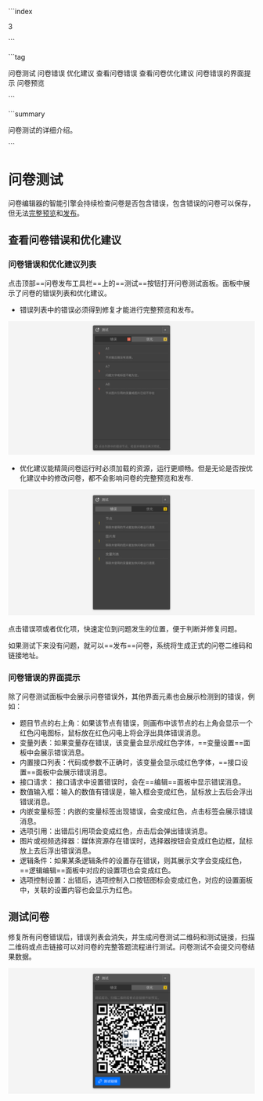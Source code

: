 \```index

3

\```

\```tag

问卷测试 问卷错误 优化建议 查看问卷错误 查看问卷优化建议 问卷错误的界面提示 问卷预览

\```

\```summary

问卷测试的详细介绍。

\```

# 问卷测试

问卷编辑器的智能引擎会持续检查问卷是否包含错误，包含错误的问卷可以保存，但无法[完整预览](./02realTimeAndFullPreview.md)和[发布](../08publish/concept.md)。

## 查看问卷错误和优化建议

### 问卷错误和优化建议列表

点击顶部==问卷发布工具栏==上的==测试==按钮打开问卷测试面板。面板中展示了问卷的错误列表和优化建议。

+ 错误列表中的错误必须得到修复才能进行完整预览和发布。

<img src='./assets/03debugAndTest/error.png'>

+ 优化建议能精简问卷运行时必须加载的资源，运行更顺畅。但是无论是否按优化建议中的修改问卷，都不会影响问卷的完整预览和发布.
  
<img src='./assets/03debugAndTest/optimize.png'>

点击错误项或者优化项，快速定位到问题发生的位置，便于判断并修复问题。

如果测试下来没有问题，就可以==发布==问卷，系统将生成正式的问卷二维码和链接地址。

### 问卷错误的界面提示

除了问卷测试面板中会展示问卷错误外，其他界面元素也会展示检测到的错误，例如：

+ 题目节点的右上角：如果该节点有错误，则画布中该节点的右上角会显示一个红色闪电图标，鼠标放在红色闪电上将会浮出具体错误消息。
+ 变量列表：如果变量存在错误，该变量会显示成红色字体，==变量设置==面板中会展示错误消息。
+ 内置接口列表：代码或参数不正确时，该变量会显示成红色字体，==接口设置==面板中会展示错误消息。
+ 接口请求： 接口请求中设置错误时，会在==编辑==面板中显示错误消息。
+ 数值输入框：输入的数值有错误是，输入框会变成红色，鼠标放上去后会浮出错误消息。
+ 内嵌变量标签：内嵌的变量标签出现错误，会变成红色，点击标签会展示错误消息。
+ 选项引用：出错后引用项会变成红色，点击后会弹出错误消息。
+ 图片或视频选择器：媒体资源存在错误时，选择器按钮会变成红色边框，鼠标放上去后浮出错误消息。
+ 逻辑条件：如果某条逻辑条件的设置存在错误，则其展示文字会变成红色，==逻辑编辑==面板中对应的设置项也会变成红色。
+ 选项控制设置：出错后，选项控制入口按钮图标会变成红色，对应的设置面板中，关联的设置内容也会显示为红色。

## 测试问卷

修复所有问卷错误后，错误列表会消失，并生成问卷测试二维码和测试链接，扫描二维码或点击链接可以对问卷的完整答题流程进行测试。问卷测试不会提交问卷结果数据。

<img src='./assets/03debugAndTest/successful.png'>
